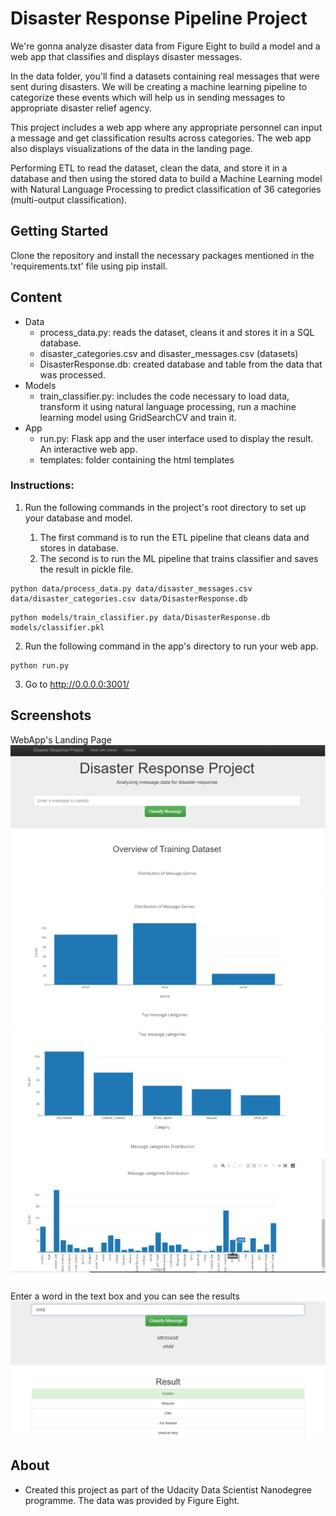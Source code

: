 # Disaster Response Pipeline Project
We're gonna analyze disaster data from Figure Eight to build a model and a web app that classifies and displays disaster messages.

In the data folder, you'll find a datasets containing real messages that were sent during disasters. We will be creating a machine learning pipeline to categorize these events which will help us in sending messages to appropriate disaster relief agency.

This project includes a web app where any appropriate personnel can input a message and get classification results across categories. The web app also displays visualizations of the data in the landing page.

Performing ETL to read the dataset, clean the data, and store it in a database and then using the stored data to build a Machine Learning model with Natural Language Processing to predict classification of 36 categories (multi-output classification).

## Getting Started
Clone the repository and install the necessary packages mentioned in the 'requirements.txt' file using pip install.

## Content
* Data
	* process_data.py: reads the dataset, cleans it and stores it in a SQL database.
	* disaster_categories.csv and disaster_messages.csv (datasets)
	* DisasterResponse.db: created database and table from the data that was processed.
* Models
	* train_classifier.py: includes the code necessary to load data, transform it using natural language processing, run a machine learning model using GridSearchCV and train it.
* App
	* run.py: Flask app and the user interface used to display the result. An interactive web app.
	* templates: folder containing the html templates

### Instructions:
1. Run the following commands in the project's root directory to set up your database and model.

    1. The first command is to run the ETL pipeline that cleans data and stores in database.
	2. The second is to run the ML pipeline that trains classifier and saves the result in pickle file.

```
python data/process_data.py data/disaster_messages.csv data/disaster_categories.csv data/DisasterResponse.db
```
```
python models/train_classifier.py data/DisasterResponse.db models/classifier.pkl
```

2. Run the following command in the app's directory to run your web app.

```    
python run.py
```

3. Go to http://0.0.0.0:3001/

## Screenshots
WebApp's Landing Page
![Alt text](https://github.com/TrafalgarLaw-24/Disaster-Response-Project/blob/master/Webapp_screenshot1.png "Screenshot1")
![Alt text](https://github.com/TrafalgarLaw-24/Disaster-Response-Project/blob/master/Webapp_screenshot2.png "Screenshot2")
![Alt text](https://github.com/TrafalgarLaw-24/Disaster-Response-Project/blob/master/Webapp_screenshot3.png "Screenshot3")
![Alt text](https://github.com/TrafalgarLaw-24/Disaster-Response-Project/blob/master/Webapp_screenshot4.png "Screenshot4")

Enter a word in the text box and you can see the results
![Alt text](https://github.com/TrafalgarLaw-24/Disaster-Response-Project/blob/master/Webapp_screenshot5.png "Screenshot5")

## About

* Created this project as part of the Udacity Data Scientist Nanodegree programme. The data was provided by Figure Eight.
